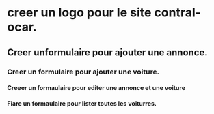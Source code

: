  # creer un logo pour le site contral-ocar.
 ## Creer unformulaire pour ajouter une annonce.
 ### Creer un formulaire pour ajouter une voiture.
 #### Creeer un formaulaire pour editer une annonce et une voiture
 #### Fiare un formaulaire pour lister toutes les voiturres.